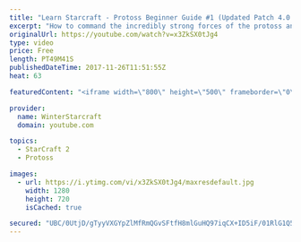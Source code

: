 ```yaml
---
title: "Learn Starcraft - Protoss Beginner Guide #1 (Updated Patch 4.0 FREE TO PLAY)"
excerpt: "How to command the incredibly strong forces of the protoss and cover weaknesses against the other inferior races. Updated for patch 4.0! This guide is not intended for COMPLETELY new players, but those who have played several games/campaign missions and grasp the very basics."
originalUrl: https://youtube.com/watch?v=x3ZkSX0tJg4
type: video
price: Free
length: PT49M41S
publishedDateTime: 2017-11-26T11:51:55Z
heat: 63

featuredContent: "<iframe width=\"800\" height=\"500\" frameborder=\"0\" src=\"https://www.youtube.com/embed/x3ZkSX0tJg4\" allow=\"accelerometer; autoplay; encrypted-media; gyroscope; picture-in-picture\" allowfullscreen></iframe>"

provider:
  name: WinterStarcraft
  domain: youtube.com

topics:
  - StarCraft 2
  - Protoss

images:
  - url: https://i.ytimg.com/vi/x3ZkSX0tJg4/maxresdefault.jpg
    width: 1280
    height: 720
    isCached: true

secured: "UBC/0UtjD/gTyyVXGYpZlMfRmQGvSFtfH8mlGuHQ97iqCX+ID5iF/01RlG1Q5IdXL7OkeYc+nW/grsGL6+SuYKDTWZNfoZ9mWN2RixkUKUGMFR4Kphk/ukrGxKsuMNwHS+CPkE/MlrBWbOl+s4pt4pRrzArM3EmATDzzLuuo41blseZoMsajIFQoGtHci4iU3oDYQYQ3FhawRxoCsvrNxRGDmf4dqiJmdXl5JFmLLqsVk0f3Tza/IHV4i3mFyAU46XUa5PQTCDnc2pUD1wzL13rr4tgkPKVAhUQ+3H1E4rR9YwBwfeA+gM5sFu2OZHC1zC+0RA7lE1ZeRDEQaQqqIRBOoSDzSQYMrCI6s3x1Qm4p5UFU/k4qP/KkIuv3+2b4KGFCBj/TqRBr43NEJXqpvFwTwkQWPbLiL+xXeXQvJw8ehk3385TNsO7HsS+zmNcS;MmorfvpGPLVNlH8BdGKZgg=="
---
```


